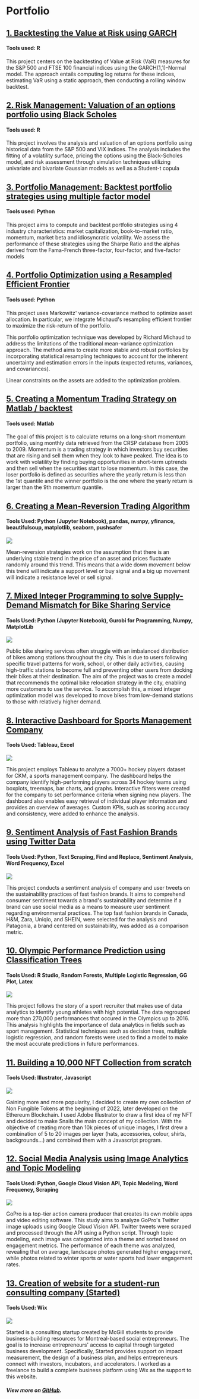 # Portfolio

## [1. Backtesting the Value at Risk using GARCH](https://github.com/codebyvictor/garch_var.git)
#### Tools used: R

This project centers on the backtesting of Value at Risk (VaR) measures for the S&P 500 and FTSE 100 financial indices using the GARCH(1,1)-Normal model. The approach entails computing log returns for these indices, estimating VaR using a static approach, then conducting a rolling window backtest. 

## [2. Risk Management: Valuation of an options portfolio using Black Scholes](https://github.com/codebyvictor/option_portfolio.git)
#### Tools used: R

This project involves the analysis and valuation of an options portfolio using historical data from the S&P 500 and VIX indices. The analysis includes the fitting of a volatility surface, pricing the options using the Black-Scholes model, and risk assessment through simulation techniques utilizing univariate and bivariate Gaussian models as well as a Student-t copula

## [3. Portfolio Management: Backtest portfolio strategies using multiple factor model](https://github.com/codebyvictor/multiple_factor_portfolio.git)
#### Tools used: Python
This project aims to compute and backtest portfolio strategies using 4 industry characteristics: market capitalization, book-to-market ratio, momentum, market beta and idiosyncratic volatility. We assess the performance of these strategies using the Sharpe Ratio and the alphas derived from the Fama-French three-factor, four-factor, and five-factor models

## [4. Portfolio Optimization using a Resampled Efficient Frontier](https://github.com/codebyvictor/portfolio_optimization.git)
#### Tools used: Python
This project uses Markowitz' variance-covariance method to optimize asset allocation. In particular, we integrate Michaud's resampling efficient frontier to maximize the risk-return of the portfolio. 

This portfolio optimization technique was developed by Richard Michaud to address the limitations of the traditional mean-variance optimization approach. The method aims to create more stable and robust portfolios by incorporating statistical resampling techniques to account for the inherent uncertainty and estimation errors in the inputs (expected returns, variances, and covariances).

Linear constraints on the assets are added to the optimization problem.

## [5. Creating a Momentum Trading Strategy on Matlab / backtest](https://github.com/codebyvictor/Momentum-Trading-Strategy-on-Matlab.git)
#### Tools used: Matlab

The goal of this project is to calculate returns on a long-short momentum portfolio, using monthly data retrieved from the CRSP database from 2005 to 2009. Momentum is a trading strategy in which investors buy securities that are rising and sell them when they look to have peaked. The idea is to work with volatility by finding buying opportunities in short-term uptrends and then sell when the securities start to lose momentum. In this case, the loser portfolio is defined as securities where the yearly return is less than the 1st quantile and the winner portfolio is the one where the yearly return is larger than the 9th momentum quantile.

## [6. Creating a Mean-Reversion Trading Algorithm](https://github.com/codebyvictor/Mean-Reversion-Strategy.git)
#### Tools Used: Python (Jupyter Notebook), pandas, numpy, yfinance, beautifulsoup, matplotlib, seaborn, pushsafer

[![](/images/strategy-graph.png)](https://github.com/codebyvictor/Mean-Reversion-Strategy.git)

Mean-reversion strategies work on the assumption that there is an underlying stable trend in the price of an asset and prices fluctuate randomly around this trend. This means that a wide down movement below this trend will indicate a support level or buy signal and a big up movement will indicate a resistance level or sell signal.

## [7. Mixed Integer Programming to solve Supply-Demand Mismatch for Bike Sharing Service](https://github.com/codebyvictor/Rebalancing-Optimization-for-Bike-sharing-Systems.git)
#### Tools Used: Python (Jupyter Notebook), Gurobi for Programming, Numpy, MatplotLib

[![](/images/bixi.png)](https://github.com/codebyvictor/Rebalancing-Optimization-for-Bike-sharing-Systems.git)

Public bike sharing services often struggle with an imbalanced distribution of bikes among stations throughout the city. This is due to users following specific travel patterns for work, school, or other daily activities, causing high-traffic stations to become full and preventing other users from docking their bikes at their destination. The aim of the project was to create a model that recommends the optimal bike relocation strategy in the city, enabling more customers to use the service. To accomplish this, a mixed integer optimization model was developed to move bikes from low-demand stations to those with relatively higher demand.

## [8. Interactive Dashboard for Sports Management Company](https://github.com/codebyvictor/Hockey-Analytics.git)
#### Tools Used: Tableau, Excel

[![](/images/ckm.png)](https://github.com/codebyvictor/Hockey-Analytics.git)

This project employs Tableau to analyze a 7000+ hockey players dataset for CKM, a sports management company. The dashboard helps the company identify high-performing players across 34 hockey teams using boxplots, treemaps, bar charts, and graphs. Interactive filters were created for the company to set performance criteria when signing new players. The dashboard also enables easy retrieval of individual player information and provides an overview of averages. Custom KPIs, such as scoring accuracy and consistency, were added to enhance the analysis.

## [9. Sentiment Analysis of Fast Fashion Brands using Twitter Data](https://github.com/codebyvictor/Fashion-Industry-Sentiment-Analysis.git)
#### Tools Used: Python, Text Scraping, Find and Replace, Sentiment Analysis, Word Frequency, Excel 

[![](/images/sustainability.png)](https://github.com/codebyvictor/Fashion-Industry-Sentiment-Analysis.git)

This project conducts a sentiment analysis of company and user tweets on the sustainability practices of fast fashion brands. It aims to comprehend consumer sentiment towards a brand's sustainability and determine if a brand can use social media as a means to measure user sentiment regarding environmental practices. The top fast fashion brands in Canada, H&M, Zara, Uniqlo, and SHEIN, were selected for the analysis and Patagonia, a brand centered on sustainability, was added as a comparison metric.

## [10. Olympic Performance Prediction using Classification Trees](https://github.com/codebyvictor/Olympic-Performance-Prediction-using-Classification-Trees.git)
#### Tools Used: R Studio, Random Forests, Multiple Logistic Regression, GG Plot, Latex

[![](/images/JeuxO.png)](https://github.com/codebyvictor/Olympic-Performance-Prediction-using-Classification-Trees.git)

This project follows the story of a sport recruiter that makes use of data analytics to identify young athletes with high potential. The data regrouped more than 270,000 performances that occured in the Olympics up to 2016. This analysis highlights the importance of data analytics in fields such as sport management. Statistical techniques such as decision trees, multiple logistic regression, and random forests were used to find a model to make the most accurate predictions in future performances.

## [11. Building a 10,000 NFT Collection from scratch](https://github.com/codebyvictor/NFT-Collection.git)
#### Tools Used: Illustrator, Javascript

[![](/images/Website-screenshot.png)](https://github.com/codebyvictor/NFT-Collection.git)

Gaining more and more popularity, I decided to create my own collection of Non Fungible Tokens at the beginning of 2022, later developed on the Ethereum Blockchain. I used Adobe Illustrator to draw a first idea of my NFT and decided to make Snails the main concept of my collection. With the objective of creating more than 10k pieces of unique images, I first drew a combination of 5 to 20 images per layer (hats, accessories, colour, shirts, backgrounds...) and combined them with a Javascript program.

## [12. Social Media Analysis using Image Analytics and Topic Modeling](https://github.com/codebyvictor/Image-Analytics-on-Twitter.git)
#### Tools Used: Python, Google Cloud Vision API, Topic Modeling, Word Frequency, Scraping

[![](/images/gopro.png)](https://github.com/codebyvictor/Image-Analytics-on-Twitter.git)

GoPro is a top-tier action camera producer that creates its own mobile apps and video editing software. This study aims to analyze GoPro's Twitter image uploads using Google Cloud Vision API. Twitter tweets were scraped and processed through the API using a Python script. Through topic modeling, each image was categorized into a theme and sorted based on engagement metrics. The performance of each theme was analyzed, revealing that on average, landscape photos generated higher engagement, while photos related to winter sports or water sports had lower engagement rates.

## [13. Creation of website for a student-run consulting company (Started)](https://github.com/codebyvictor/Website-project.git)
#### Tools Used: Wix

[![](/images/started-screenshot.png)](https://github.com/codebyvictor/Website-project.git)

Started is a consulting startup created by McGill students to provide business-building resources for Montreal-based social entrepreneurs. The goal is to increase entrepreneurs' access to capital through targeted business development. Specifically, Started provides support on impact measurement, the design of a business plan, and helps entrepreneurs connect with investors, incubators, and accelerators. I worked as a freelance to build a complete business platform using Wix as the support to this website.


##### View more on [GitHub](https://github.com/codebyvictor).


